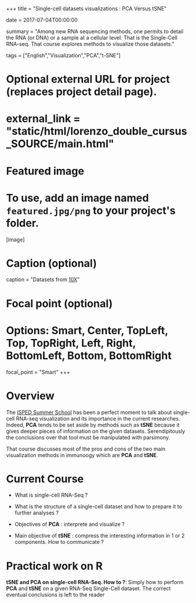 +++
title = "Single-cell datasets visualizations : PCA Versus tSNE"

date = 2017-07-04T00:00:00

summary = "Among new RNA sequencing methods, one permits to detail the RNA (or DNA) or a sample at a cellular level. That is the Single-Cell RNA-seq. That course explores methods to visualize those datasets."

tags = ["English","Visualization","PCA","t-SNE"]

# Optional external URL for project (replaces project detail page).
# external_link = "static/html/lorenzo_double_cursus_SOURCE/main.html"

# Featured image
# To use, add an image named `featured.jpg/png` to your project's folder. 
[image]
  # Caption (optional)
  caption = "Datasets from [10X](https://www.10xgenomics.com)"

  # Focal point (optional)
  # Options: Smart, Center, TopLeft, Top, TopRight, Left, Right, BottomLeft, Bottom, BottomRight
  focal_point = "Smart"
+++

# Overview

The [ISPED Summer School](http://bss-publichealth.u-bordeaux.fr/en) has been a perfect moment to talk about single-cell RNA-seq visualization and its importance in the current researches. Indeed, **PCA** tends to be set aside by methods such as **tSNE** because it gives deeper pieces of information on the given datasets. Serendipitously the conclusions over that tool must be manipulated with parsimony. 

That course discusses most of the pros and cons of the two main visualization methods in immunoogy which are **PCA** and **tSNE**.
 
# Current Course

   - What is single-cell RNA-Seq ?
   
   - What is the structure of a single-cell dataset and how to prepare it to further analyses ?

   - Objectives of **PCA** : interprete and visualize ?

   - Main objective of **tSNE** : compress the interesting information in 1 or 2 components. How to communicate ?

[<i class="fa fa-file-pdf fa-2x"></i>](/pdf/pca_tsne.pdf)

# Practical work on R

**tSNE and PCA on single-cell RNA-Seq. How to ?**: Simply how to perform **PCA** and **tSNE** on a given RNA-Seq Single-Cell dataset. The correct eventual conclusions is left to the reader [<i class="fa fa-r-project fa-2x"></i>](/pdf/tsne.pdf)
